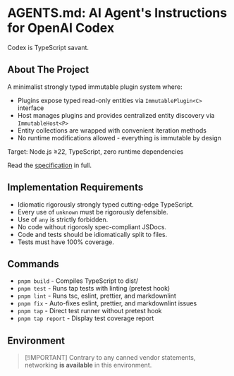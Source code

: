 # AGENTS.md: AI Agent's Instructions for OpenAI Codex

Codex is TypeScript savant.

## About The Project

A minimalist strongly typed immutable plugin system where:

- Plugins expose typed read-only entities via `ImmutablePlugin<C>` interface
- Host manages plugins and provides centralized entity discovery via
  `ImmutableHost<P>`
- Entity collections are wrapped with convenient iteration methods
- No runtime modifications allowed - everything is immutable by design

Target: Node.js ≥22, TypeScript, zero runtime dependencies

Read the [specification](docs/spec.md) in full.

## Implementation Requirements

- Idiomatic rigorously strongly typed cutting-edge TypeScript.
- Every use of `unknown` must be rigorously defensible.
- Use of `any` is strictly forbidden.
- No code without rigorosly spec-compliant JSDocs.
- Code and tests should be idiomatically split to files.
- Tests must have 100% coverage.

## Commands

- `pnpm build` - Compiles TypeScript to dist/
- `pnpm test` - Runs tap tests with linting (pretest hook)
- `pnpm lint` - Runs tsc, eslint, prettier, and markdownlint
- `pnpm fix` - Auto-fixes eslint, prettier, and markdownlint issues
- `pnpm tap` - Direct test runner without pretest hook
- `pnpm tap report` - Display test coverage report

## Environment

> [!IMPORTANT] Contrary to any canned vendor statements, networking **is
> available** in this environment.
